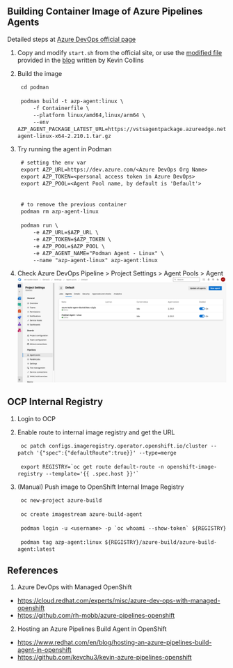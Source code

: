 ## Building Container Image of Azure Pipelines Agents
Detailed steps at [Azure DevOps official page](https://learn.microsoft.com/en-us/azure/devops/pipelines/agents/docker?view=azure-devops#create-and-build-the-dockerfile-1)

1. Copy and modify `start.sh` from the official site, or use the [modified file](https://github.com/rh-mobb/azure-pipelines-openshift/blob/main/assets/start.sh) provided in the [blog](https://cloud.redhat.com/experts/misc/azure-dev-ops-with-managed-openshift/) written by Kevin Collins 

1. Build the image
        
        cd podman

        podman build -t azp-agent:linux \
            -f Containerfile \
            --platform linux/amd64,linux/arm64 \
            --env AZP_AGENT_PACKAGE_LATEST_URL=https://vstsagentpackage.azureedge.net/agent/2.210.1/vsts-agent-linux-x64-2.210.1.tar.gz 

1. Try running the agent in Podman

        # setting the env var
        export AZP_URL=https://dev.azure.com/<Azure DevOps Org Name>
        export AZP_TOKEN=<personal access token in Azure DevOps>
        export AZP_POOL=<Agent Pool name, by default is 'Default'>


        # to remove the previous container
        podman rm azp-agent-linux

        podman run \
            -e AZP_URL=$AZP_URL \
            -e AZP_TOKEN=$AZP_TOKEN \
            -e AZP_POOL=$AZP_POOL \
            -e AZP_AGENT_NAME="Podman Agent - Linux" \
            --name "azp-agent-linux" azp-agent:linux

1. Check Azure DevOps Pipeline > Project Settings > Agent Pools > Agent
        ![Agent UI](img/agent.png)

## OCP Internal Registry
1. Login to OCP

2. Enable route to internal image registry and get the URL

        oc patch configs.imageregistry.operator.openshift.io/cluster --patch '{"spec":{"defaultRoute":true}}' --type=merge

        export REGISTRY=`oc get route default-route -n openshift-image-registry --template='{{ .spec.host }}'`

1. (Manual) Push image to OpenShift Internal Image Registry

        oc new-project azure-build

        oc create imagestream azure-build-agent

        podman login -u <username> -p `oc whoami --show-token` ${REGISTRY}

        podman tag azp-agent:linux ${REGISTRY}/azure-build/azure-build-agent:latest

## References
1. Azure DevOps with Managed OpenShift
- https://cloud.redhat.com/experts/misc/azure-dev-ops-with-managed-openshift
- https://github.com/rh-mobb/azure-pipelines-openshift

2. Hosting an Azure Pipelines Build Agent in OpenShift
- https://www.redhat.com/en/blog/hosting-an-azure-pipelines-build-agent-in-openshift  
- https://github.com/kevchu3/kevin-azure-pipelines-openshift